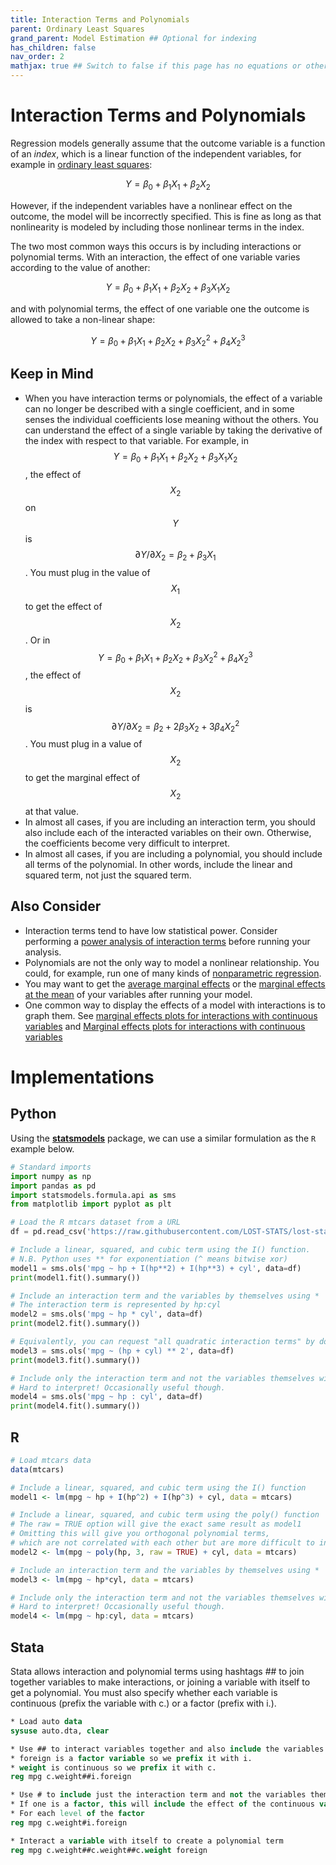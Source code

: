 ```yaml
---
title: Interaction Terms and Polynomials
parent: Ordinary Least Squares
grand_parent: Model Estimation ## Optional for indexing
has_children: false
nav_order: 2
mathjax: true ## Switch to false if this page has no equations or other math rendering.
---
```


# Interaction Terms and Polynomials

Regression models generally assume that the outcome variable is a function of an *index*, which is a linear function of the independent variables, for example in [ordinary least squares](https://lost-stats.github.io/Model_Estimation/ordinary_least_squares.html):

$$
Y = \beta_0+\beta_1X_1+\beta_2X_2
$$

However, if the independent variables have a nonlinear effect on the outcome, the model will be incorrectly specified. This is fine as long as that nonlinearity is modeled by including those nonlinear terms in the index. 

The two most common ways this occurs is by including interactions or polynomial terms. With an interaction, the effect of one variable varies according to the value of another:

$$
Y = \beta_0+\beta_1X_1+\beta_2X_2 + \beta_3X_1X_2
$$

and with polynomial terms, the effect of one variable one the outcome is allowed to take a non-linear shape:

$$
Y = \beta_0+\beta_1X_1+\beta_2X_2 + \beta_3X_2^2 + \beta_4X_2^3
$$

## Keep in Mind

- When you have interaction terms or polynomials, the effect of a variable can no longer be described with a single coefficient, and in some senses the individual coefficients lose meaning without the others. You can understand the effect of a single variable by taking the derivative of the index with respect to that variable. For example, in $$Y = \beta_0+\beta_1X_1+\beta_2X_2 + \beta_3X_1X_2$$, the effect of $$X_2$$ on $$Y$$ is $$\partial Y/\partial X_2 = \beta_2 + \beta_3X_1$$. You must plug in the value of $$X_1$$ to get the effect of $$X_2$$. Or in $$Y = \beta_0+\beta_1X_1+\beta_2X_2 + \beta_3X_2^2 + \beta_4X_2^3$$, the effect of $$X_2$$ is $$\partial Y/\partial X_2 = \beta_2 + 2\beta_3X_2 + 3\beta_4X_2^2$$. You must plug in a value of $$X_2$$ to get the marginal effect of $$X_2$$ at that value.
- In almost all cases, if you are including an interaction term, you should also include each of the interacted variables on their own. Otherwise, the coefficients become very difficult to interpret.
- In almost all cases, if you are including a polynomial, you should include all terms of the polynomial. In other words, include the linear and squared term, not just the squared term.

## Also Consider

- Interaction terms tend to have low statistical power. Consider performing a [power analysis of interaction terms](https://lost-stats.github.io/Other/power_analysis_for_interactions) before running your analysis.
- Polynomials are not the only way to model a nonlinear relationship. You could, for example, run one of many kinds of [nonparametric regression](https://lost-stats.github.io/Model_Estimation/nonparametric_regression.html).
- You may want to get the [average marginal effects](https://lost-stats.github.io/Model_Estimation/average_marginal_effects.html) or the [marginal effects at the mean](https://lost-stats.github.io/Model_Estimation/marginal_effects_at_the_mean.html) of your variables after running your model.
- One common way to display the effects of a model with interactions is to graph them. See [marginal effects plots for interactions with continuous variables](https://lost-stats.github.io/Presentation/marginal_effects_plots_for_interactions_with_continuous_variables.html) and [Marginal effects plots for interactions with continuous variables](https://lost-stats.github.io/Presentation/marginal_effects_plots_for_interactions_with_categorical_variables.html)

# Implementations

## Python

Using the [**statsmodels**](https://www.statsmodels.org/stable/index.html) package, we can use a similar formulation as the `R` example below.

```python
# Standard imports
import numpy as np
import pandas as pd
import statsmodels.formula.api as sms
from matplotlib import pyplot as plt

# Load the R mtcars dataset from a URL
df = pd.read_csv('https://raw.githubusercontent.com/LOST-STATS/lost-stats.github.io/source/Data/mtcars.csv')

# Include a linear, squared, and cubic term using the I() function.
# N.B. Python uses ** for exponentiation (^ means bitwise xor)
model1 = sms.ols('mpg ~ hp + I(hp**2) + I(hp**3) + cyl', data=df)
print(model1.fit().summary())

# Include an interaction term and the variables by themselves using *
# The interaction term is represented by hp:cyl
model2 = sms.ols('mpg ~ hp * cyl', data=df)
print(model2.fit().summary())

# Equivalently, you can request "all quadratic interaction terms" by doing
model3 = sms.ols('mpg ~ (hp + cyl) ** 2', data=df)
print(model3.fit().summary())

# Include only the interaction term and not the variables themselves with :
# Hard to interpret! Occasionally useful though.
model4 = sms.ols('mpg ~ hp : cyl', data=df)
print(model4.fit().summary())
```

## R

```r
# Load mtcars data
data(mtcars)

# Include a linear, squared, and cubic term using the I() function
model1 <- lm(mpg ~ hp + I(hp^2) + I(hp^3) + cyl, data = mtcars)

# Include a linear, squared, and cubic term using the poly() function
# The raw = TRUE option will give the exact same result as model1
# Omitting this will give you orthogonal polynomial terms,
# which are not correlated with each other but are more difficult to interpret
model2 <- lm(mpg ~ poly(hp, 3, raw = TRUE) + cyl, data = mtcars)

# Include an interaction term and the variables by themselves using *
model3 <- lm(mpg ~ hp*cyl, data = mtcars)

# Include only the interaction term and not the variables themselves with :
# Hard to interpret! Occasionally useful though.
model4 <- lm(mpg ~ hp:cyl, data = mtcars)
```

## Stata

Stata allows interaction and polynomial terms using hashtags ## to join together variables to make interactions, or joining a variable with itself to get a polynomial. You must also specify whether each variable is continuous (prefix the variable with c.) or a factor (prefix with i.).

```stata
* Load auto data
sysuse auto.dta, clear

* Use ## to interact variables together and also include the variables individually
* foreign is a factor variable so we prefix it with i.
* weight is continuous so we prefix it with c.
reg mpg c.weight##i.foreign

* Use # to include just the interaction term and not the variables themselves
* If one is a factor, this will include the effect of the continuous variable
* For each level of the factor
reg mpg c.weight#i.foreign

* Interact a variable with itself to create a polynomial term
reg mpg c.weight##c.weight##c.weight foreign
```

